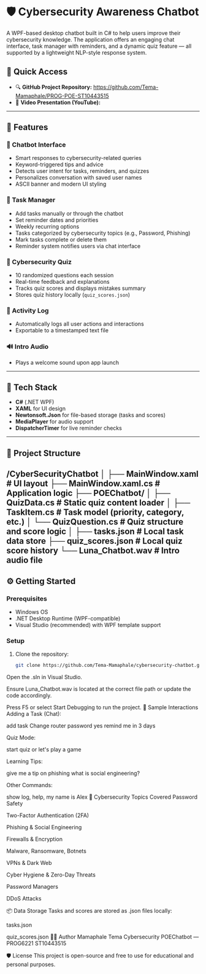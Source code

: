 # 🛡️ Cybersecurity Awareness Chatbot

A WPF-based desktop chatbot built in C# to help users improve their cybersecurity knowledge. The application offers an engaging chat interface, task manager with reminders, and a dynamic quiz feature — all supported by a lightweight NLP-style response system.

## 🔗 Quick Access

- 🔍 **GitHub Project Repository:**  https://github.com/Tema-Mamaphale/PROG-POE-ST10443515
- 🎥 **Video Presentation (YouTube):** 

---

## 🚀 Features

### 💬 Chatbot Interface
- Smart responses to cybersecurity-related queries
- Keyword-triggered tips and advice
- Detects user intent for tasks, reminders, and quizzes
- Personalizes conversation with saved user names
- ASCII banner and modern UI styling

### 📝 Task Manager
- Add tasks manually or through the chatbot
- Set reminder dates and priorities
- Weekly recurring options
- Tasks categorized by cybersecurity topics (e.g., Password, Phishing)
- Mark tasks complete or delete them
- Reminder system notifies users via chat interface

### 🧠 Cybersecurity Quiz
- 10 randomized questions each session
- Real-time feedback and explanations
- Tracks quiz scores and displays mistakes summary
- Stores quiz history locally (`quiz_scores.json`)

### 📜 Activity Log
- Automatically logs all user actions and interactions
- Exportable to a timestamped text file

### 🔊 Intro Audio
- Plays a welcome sound upon app launch

---

## 🧱 Tech Stack

- **C#** (.NET WPF)
- **XAML** for UI design
- **Newtonsoft.Json** for file-based storage (tasks and scores)
- **MediaPlayer** for audio support
- **DispatcherTimer** for live reminder checks

---

## 📁 Project Structure
/CyberSecurityChatbot
│
├── MainWindow.xaml # UI layout
├── MainWindow.xaml.cs # Application logic
├── POEChatbot/
│ ├── QuizData.cs # Static quiz content loader
│ ├── TaskItem.cs # Task model (priority, category, etc.)
│ └── QuizQuestion.cs # Quiz structure and score logic
│
├── tasks.json # Local task data store
├── quiz_scores.json # Local quiz score history
└── Luna_Chatbot.wav # Intro audio file
---

## ⚙️ Getting Started

### Prerequisites
- Windows OS
- .NET Desktop Runtime (WPF-compatible)
- Visual Studio (recommended) with WPF template support

### Setup
1. Clone the repository:
   ```bash
   git clone https://github.com/Tema-Mamaphale/cybersecurity-chatbot.git
Open the .sln in Visual Studio.

Ensure Luna_Chatbot.wav is located at the correct file path or update the code accordingly.

Press F5 or select Start Debugging to run the project.
🧪 Sample Interactions
Adding a Task (Chat):

add task Change router password
yes remind me in 3 days

Quiz Mode:

start quiz or let's play a game

Learning Tips:

give me a tip on phishing
what is social engineering?

Other Commands:

show log, help, my name is Alex
📌 Cybersecurity Topics Covered
Password Safety

Two-Factor Authentication (2FA)

Phishing & Social Engineering

Firewalls & Encryption

Malware, Ransomware, Botnets

VPNs & Dark Web

Cyber Hygiene & Zero-Day Threats

Password Managers

DDoS Attacks

📦 Data Storage
Tasks and scores are stored as .json files locally:

tasks.json

quiz_scores.json
👨‍💻 Author
Mamaphale Tema
Cybersecurity POEChatbot — PROG6221
ST10443515

🛡️ License
This project is open-source and free to use for educational and personal purposes.

